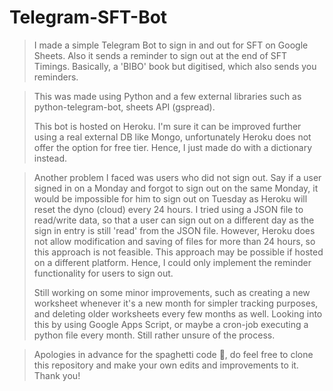# Telegram-SFT-Bot

</details>


> I made a simple Telegram Bot to sign in and out for SFT on Google Sheets. Also it sends a reminder to sign out at the end of SFT Timings. Basically, a 'BIBO' book but digitised, which also sends you reminders.

> This was made using Python and a few external libraries such as python-telegram-bot, sheets API (gspread).
>
> This bot is hosted on Heroku. I'm sure it can be improved further using a real external DB like Mongo, unfortunately Heroku does not offer the option for free tier. Hence, I just made do with a dictionary instead.

> Another problem I faced was users who did not sign out. Say if a user signed in on a Monday and forgot to sign out on the same Monday, it would be impossible for him to sign out on Tuesday as Heroku will reset the dyno (cloud) every 24 hours. I tried using a JSON file to read/write data, so that a user can sign out on a different day as the sign in entry is still 'read' from the JSON file. However, Heroku does not allow modification and saving of files for more than 24 hours, so this approach is not feasible. This approach may be possible if hosted on a different platform. Hence, I could only implement the reminder functionality for users to sign out.
> 
> Still working on some minor improvements, such as creating a new worksheet whenever it's a new month for simpler tracking purposes, and deleting older worksheets every few months as well. Looking into this by using Google Apps Script, or maybe a cron-job executing a python file every month. Still rather unsure of the process.

> Apologies in advance for the spaghetti code 😬, do feel free to clone this repository and make your own edits and improvements to it. Thank you!

